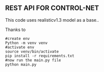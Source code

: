 ## REST API FOR CONTROL-NET

This code uses realisticv1.3 model as a base..

Thanks to 

```
#create env
Python -m venv venv
#activate env
source venv/bin/activate
pip install -r requirements.txt
#now run the main.py file
python main.py
```
